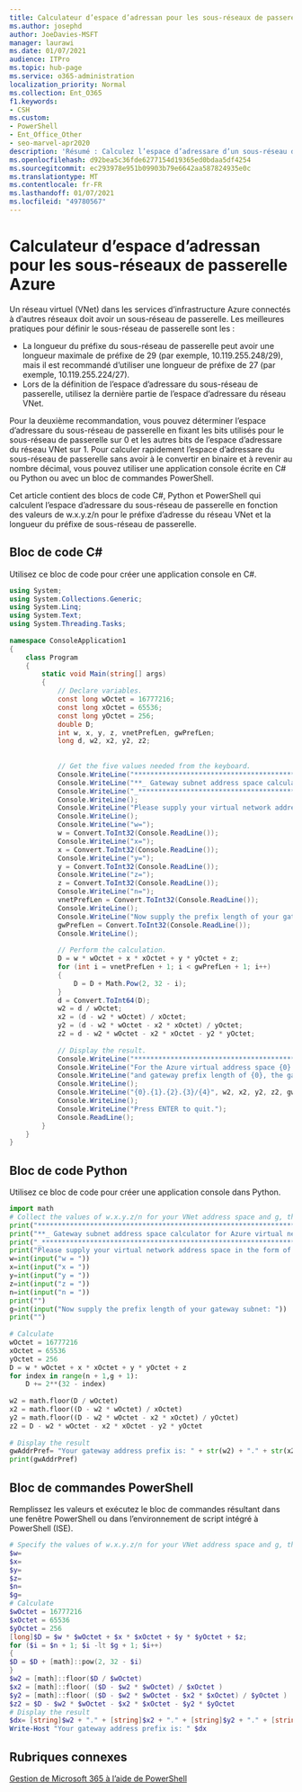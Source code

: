 ```yaml
---
title: Calculateur d’espace d’adressan pour les sous-réseaux de passerelle Azure
ms.author: josephd
author: JoeDavies-MSFT
manager: laurawi
ms.date: 01/07/2021
audience: ITPro
ms.topic: hub-page
ms.service: o365-administration
localization_priority: Normal
ms.collection: Ent_O365
f1.keywords:
- CSH
ms.custom:
- PowerShell
- Ent_Office_Other
- seo-marvel-apr2020
description: 'Résumé : Calculez l’espace d’adressare d’un sous-réseau de passerelle Azure avec C3, Python ou PowerShell.'
ms.openlocfilehash: d92bea5c36fde6277154d19365ed0bdaa5df4254
ms.sourcegitcommit: ec293978e951b09903b79e6642aa587824935e0c
ms.translationtype: MT
ms.contentlocale: fr-FR
ms.lasthandoff: 01/07/2021
ms.locfileid: "49780567"
---
```

# <a name="address-space-calculator-for-azure-gateway-subnets"></a>Calculateur d’espace d’adressan pour les sous-réseaux de passerelle Azure

Un réseau virtuel (VNet) dans les services d’infrastructure Azure connectés à d’autres réseaux doit avoir un sous-réseau de passerelle. Les meilleures pratiques pour définir le sous-réseau de passerelle sont les :

- La longueur du préfixe du sous-réseau de passerelle peut avoir une longueur maximale de préfixe de 29 (par exemple, 10.119.255.248/29), mais il est recommandé d’utiliser une longueur de préfixe de 27 (par exemple, 10.119.255.224/27).
- Lors de la définition de l’espace d’adressare du sous-réseau de passerelle, utilisez la dernière partie de l’espace d’adressare du réseau VNet.

Pour la deuxième recommandation, vous pouvez déterminer l’espace d’adressare du sous-réseau de passerelle en fixant les bits utilisés pour le sous-réseau de passerelle sur 0 et les autres bits de l’espace d’adressare du réseau VNet sur 1. Pour calculer rapidement l’espace d’adressare du sous-réseau de passerelle sans avoir à le convertir en binaire et à revenir au nombre décimal, vous pouvez utiliser une application console écrite en C# ou Python ou avec un bloc de commandes PowerShell.

Cet article contient des blocs de code C#, Python et PowerShell qui calculent l’espace d’adressare du sous-réseau de passerelle en fonction des valeurs de w.x.y.z/n pour le préfixe d’adresse du réseau VNet et la longueur du préfixe de sous-réseau de passerelle.

## <a name="c-code-block"></a>Bloc de code C#

Utilisez ce bloc de code pour créer une application console en C#.

```c#
using System; 
using System.Collections.Generic; 
using System.Linq; 
using System.Text; 
using System.Threading.Tasks; 
 
namespace ConsoleApplication1 
{ 
    class Program 
    { 
        static void Main(string[] args) 
        { 
            // Declare variables. 
            const long wOctet = 16777216;  
            const long xOctet = 65536; 
            const long yOctet = 256; 
            double D; 
            int w, x, y, z, vnetPrefLen, gwPrefLen; 
            long d, w2, x2, y2, z2; 
             
 
            // Get the five values needed from the keyboard. 
            Console.WriteLine("**************************************************************************"); 
            Console.WriteLine("**_ Gateway subnet address space calculator for Azure virtual networks _*_");             
            Console.WriteLine("_*************************************************************************");  
            Console.WriteLine(); 
            Console.WriteLine("Please supply your virtual network address space in the form of w.x.y.z/n."); 
            Console.WriteLine(); 
            Console.WriteLine("w="); 
            w = Convert.ToInt32(Console.ReadLine()); 
            Console.WriteLine("x="); 
            x = Convert.ToInt32(Console.ReadLine()); 
            Console.WriteLine("y="); 
            y = Convert.ToInt32(Console.ReadLine()); 
            Console.WriteLine("z="); 
            z = Convert.ToInt32(Console.ReadLine()); 
            Console.WriteLine("n="); 
            vnetPrefLen = Convert.ToInt32(Console.ReadLine()); 
            Console.WriteLine(); 
            Console.WriteLine("Now supply the prefix length of your gateway subnet:"); 
            gwPrefLen = Convert.ToInt32(Console.ReadLine()); 
            Console.WriteLine(); 
 
            // Perform the calculation. 
            D = w * wOctet + x * xOctet + y * yOctet + z; 
            for (int i = vnetPrefLen + 1; i < gwPrefLen + 1; i++) 
            { 
                D = D + Math.Pow(2, 32 - i); 
            } 
            d = Convert.ToInt64(D); 
            w2 = d / wOctet; 
            x2 = (d - w2 * wOctet) / xOctet;  
            y2 = (d - w2 * wOctet - x2 * xOctet) / yOctet; 
            z2 = d - w2 * wOctet - x2 * xOctet - y2 * yOctet; 
             
            // Display the result.             
            Console.WriteLine("**************************************************************************");  
            Console.WriteLine("For the Azure virtual address space {0}.{1}.{2}.{3}/{4}", w, x, y, z, vnetPrefLen); 
            Console.WriteLine("and gateway prefix length of {0}, the gateway subnet address space is:", gwPrefLen); 
            Console.WriteLine(); 
            Console.WriteLine("{0}.{1}.{2}.{3}/{4}", w2, x2, y2, z2, gwPrefLen); 
            Console.WriteLine(); 
            Console.WriteLine("Press ENTER to quit."); 
            Console.ReadLine(); 
        } 
    } 
} 
```

## <a name="python-code-block"></a>Bloc de code Python

Utilisez ce bloc de code pour créer une application console dans Python.

```python
import math 
# Collect the values of w.x.y.z/n for your VNet address space and g, the prefix length of your gateway subnet 
print("**************************************************************************")  
print("**_ Gateway subnet address space calculator for Azure virtual networks _*_")  
print("_*************************************************************************\n")   
print("Please supply your virtual network address space in the form of w.x.y.z/n.");  
w=int(input("w = ")) 
x=int(input("x = ")) 
y=int(input("y = ")) 
z=int(input("z = ")) 
n=int(input("n = ")) 
print("")  
g=int(input("Now supply the prefix length of your gateway subnet: ")) 
print("")  
 
# Calculate  
wOctet = 16777216  
xOctet = 65536  
yOctet = 256  
D = w * wOctet + x * xOctet + y * yOctet + z 
for index in range(n + 1,g + 1): 
    D += 2**(32 - index)  
 
w2 = math.floor(D / wOctet)  
x2 = math.floor((D - w2 * wOctet) / xOctet) 
y2 = math.floor((D - w2 * wOctet - x2 * xOctet) / yOctet) 
z2 = D - w2 * wOctet - x2 * xOctet - y2 * yOctet  
 
# Display the result  
gwAddrPref= "Your gateway address prefix is: " + str(w2) + "." + str(x2) + "." + str(y2) + "." + str(z2) + "/" + str(g)  
print(gwAddrPref) 
```


## <a name="powershell-command-block"></a>Bloc de commandes PowerShell

Remplissez les valeurs et exécutez le bloc de commandes résultant dans une fenêtre PowerShell ou dans l’environnement de script intégré à PowerShell (ISE).

```powershell
# Specify the values of w.x.y.z/n for your VNet address space and g, the prefix length of your gateway subnet: 
$w= 
$x= 
$y= 
$z= 
$n= 
$g= 
# Calculate 
$wOctet = 16777216 
$xOctet = 65536 
$yOctet = 256 
[long]$D = $w * $wOctet + $x * $xOctet + $y * $yOctet + $z; 
for ($i = $n + 1; $i -lt $g + 1; $i++) 
{ 
$D = $D + [math]::pow(2, 32 - $i) 
} 
$w2 = [math]::floor($D / $wOctet) 
$x2 = [math]::floor( ($D - $w2 * $wOctet) / $xOctet ) 
$y2 = [math]::floor( ($D - $w2 * $wOctet - $x2 * $xOctet) / $yOctet ) 
$z2 = $D - $w2 * $wOctet - $x2 * $xOctet - $y2 * $yOctet 
# Display the result 
$dx= [string]$w2 + "." + [string]$x2 + "." + [string]$y2 + "." + [string]$z2 + "/" + [string]$g 
Write-Host "Your gateway address prefix is: " $dx
```
    
## <a name="related-topics"></a>Rubriques connexes

[Gestion de Microsoft 365 à l’aide de PowerShell](manage-microsoft-365-with-microsoft-365-powershell.md)